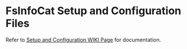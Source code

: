 # FsInfoCat Setup and Configuration Files

Refer to [Setup and Configuration WIKI Page](https://github.com/lerwine/FsInfoCat/wiki/Setup%20and%20Configuration) for documentation.
